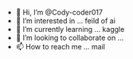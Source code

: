 - 👋 Hi, I’m @Cody-coder017
- 👀 I’m interested in ... feild of ai
- 🌱 I’m currently learning ... kaggle
- 💞️ I’m looking to collaborate on ...
- 📫 How to reach me ... mail

<!---
Cody-coder017/Cody-coder017 is a ✨ special ✨ repository because its `README.md` (this file) appears on your GitHub profile.
You can click the Preview link to take a look at your changes.
--->
